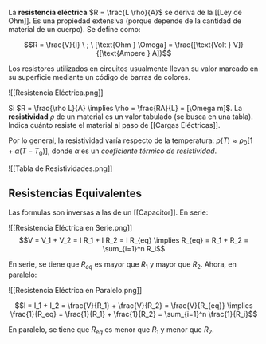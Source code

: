 La **resistencia eléctrica** $R = \frac{L \rho}{A}$ se deriva de la [[Ley de Ohm]]. Es una propiedad extensiva (porque depende de la cantidad de material de un cuerpo). Se define como:

$$R = \frac{V}{I} \ ; \ [\text{Ohm } \Omega] = \frac{[\text{Volt } V]}{[\text{Ampere } A]}$$

Los resistores utilizados en circuitos usualmente llevan su valor marcado en su superficie mediante un código de barras de colores.

![[Resistencia Eléctrica.png]]

Si $R = \frac{\rho L}{A} \implies \rho = \frac{RA}{L} = [\Omega m]$. La **resistividad** $\rho$ de un material es un valor tabulado (se busca en una tabla). Indica cuánto resiste el material al paso de [[Cargas Eléctricas]].

Por lo general, la resistividad varía respecto de la temperatura: $\rho (T) \approx \rho_0 [1 + \alpha (T-T_0)]$, donde $\alpha$ es un _coeficiente térmico de resistividad_.

![[Tabla de Resistividades.png]]

## Resistencias Equivalentes

Las formulas son inversas a las de un [[Capacitor]]. En serie:

![[Resistencia Eléctrica en Serie.png]]
$$V = V_1 + V_2 = I R_1 + I R_2 = I R_{eq} \implies R_{eq} = R_1 + R_2 = \sum_{i=1}^n R_i$$

En serie, se tiene que $R_{eq}$ es mayor que $R_1$ y mayor que $R_2$. Ahora, en paralelo:

![[Resistencia Eléctrica en Paralelo.png]]

$$I = I_1 + I_2 = \frac{V}{R_1} + \frac{V}{R_2} = \frac{V}{R_{eq}} \implies \frac{1}{R_eq} = \frac{1}{R_1} + \frac{1}{R_2} = \sum_{i=1}^n \frac{1}{R_i}$$

En paralelo, se tiene que $R_{eq}$ es menor que $R_1$ y menor que $R_2$.
